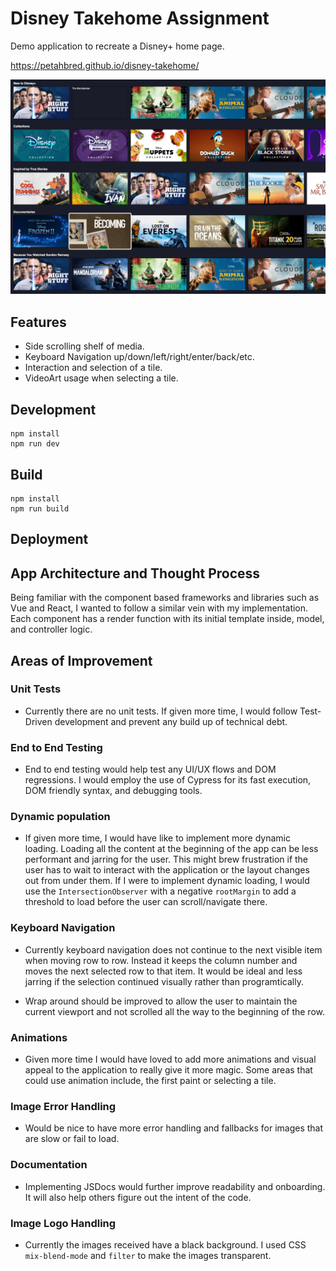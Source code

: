 # Disney Takehome Assignment

Demo application to recreate a Disney+ home page.

https://petahbred.github.io/disney-takehome/

![homepage](assets/home-screenshot.png)

## Features

- Side scrolling shelf of media.
- Keyboard Navigation up/down/left/right/enter/back/etc.
- Interaction and selection of a tile.
- VideoArt usage when selecting a tile.

## Development

```
npm install
npm run dev
```

## Build

```
npm install
npm run build
```

## Deployment

## App Architecture and Thought Process

Being familiar with the component based frameworks and libraries such as Vue and React, I wanted to follow a similar vein with my implementation. Each component has a render function with its initial template inside, model, and controller logic.

## Areas of Improvement

### Unit Tests

- Currently there are no unit tests. If given more time, I would follow Test-Driven development and prevent any build up of technical debt.

### End to End Testing

- End to end testing would help test any UI/UX flows and DOM regressions. I would employ the use of Cypress for its fast execution, DOM friendly syntax, and debugging tools.

### Dynamic population

- If given more time, I would have like to implement more dynamic loading. Loading all the content at the beginning of the app can be less performant and jarring for the user. This might brew frustration if the user has to wait to interact with the application or the layout changes out from under them. If I were to implement dynamic loading, I would use the `IntersectionObserver` with a negative `rootMargin` to add a threshold to load before the user can scroll/navigate there.

### Keyboard Navigation

- Currently keyboard navigation does not continue to the next visible item when moving row to row. Instead it keeps the column number and moves the next selected row to that item. It would be ideal and less jarring if the selection continued visually rather than programtically.

- Wrap around should be improved to allow the user to maintain the current viewport and not scrolled all the way to the beginning of the row.

### Animations

- Given more time I would have loved to add more animations and visual appeal to the application to really give it more magic. Some areas that could use animation include, the first paint or selecting a tile.

### Image Error Handling

- Would be nice to have more error handling and fallbacks for images that are slow or fail to load.

### Documentation

- Implementing JSDocs would further improve readability and onboarding. It will also help others figure out the intent of the code.

### Image Logo Handling

- Currently the images received have a black background. I used CSS `mix-blend-mode` and `filter` to make the images transparent.
